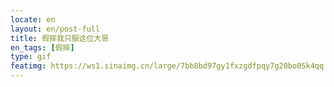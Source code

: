 ```yaml
---
locate: en
layout: en/post-full
title: 假摔我只服这位大哥
en_tags: [假摔]
type: gif
featimg: https://ws1.sinaimg.cn/large/7bb8bd97gy1fxzgdfpqy7g20bo05k4qq.gif
---
```

